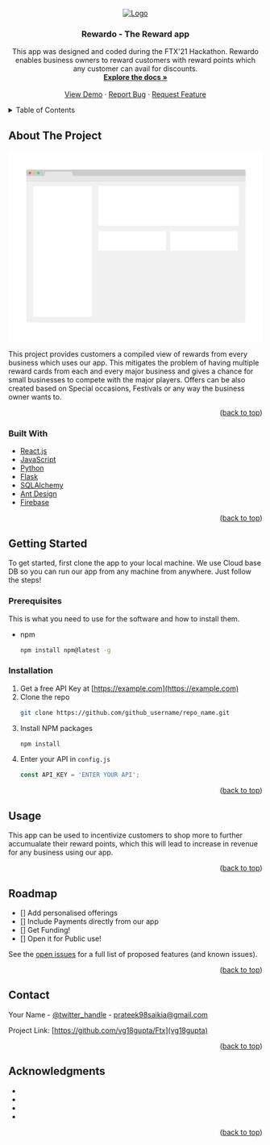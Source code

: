 <div id="top"></div>
<!--
*** Thanks for checking out the Best-README-Template. If you have a suggestion
*** that would make this better, please fork the repo and create a pull request
*** or simply open an issue with the tag "enhancement".
*** Don't forget to give the project a star!
*** Thanks again! Now go create something AMAZING! :D
-->



<!-- PROJECT SHIELDS -->
<!--
*** I'm using markdown "reference style" links for readability.
*** Reference links are enclosed in brackets [ ] instead of parentheses ( ).
*** See the bottom of this document for the declaration of the reference variables
*** for contributors-url, forks-url, etc. This is an optional, concise syntax you may use.
*** https://www.markdownguide.org/basic-syntax/#reference-style-links
-->




<!-- PROJECT LOGO -->
<br />
<div align="center">
  <a href="https://github.com/vg18gupta/Ftx">
    <img src="client/src/Static/logo.png" alt="Logo" width="80" height="80">
  </a>

<h3 align="center">Rewardo - The Reward app</h3>

  <p align="center">
    This app was designed and coded during the FTX'21 Hackathon. Rewardo enables business owners to reward customers with reward points which any customer can avail 
    for discounts.
    <br />
    <a href="https://github.com/vg18gupta/Ftx"><strong>Explore the docs »</strong></a>
    <br />
    <br />
    <a href="https://github.com/vg18gupta/Ftx">View Demo</a>
    ·
    <a href="https://github.com/vg18gupta/Ftx/issues">Report Bug</a>
    ·
    <a href="https://github.com/vg18gupta/Ftx/issues">Request Feature</a>
  </p>
</div>



<!-- TABLE OF CONTENTS -->
<details>
  <summary>Table of Contents</summary>
  <ol>
    <li>
      <a href="#about-the-project">About The Project</a>
      <ul>
        <li><a href="#built-with">Built With</a></li>
      </ul>
    </li>
    <li>
      <a href="#getting-started">Getting Started</a>
      <ul>
        <li><a href="#prerequisites">Prerequisites</a></li>
        <li><a href="#installation">Installation</a></li>
      </ul>
    </li>
    <li><a href="#usage">Usage</a></li>
    <li><a href="#contributors">Contributing</a></li>
    <li><a href="#contact">Contact</a></li>
    <li><a href="#acknowledgments">Acknowledgments</a></li>
  </ol>
</details>



<!-- ABOUT THE PROJECT -->
## About The Project

[![Product Name Screen Shot][product-screenshot]](https://example.com)

This project provides customers a compiled view of rewards from every business which uses our app. This mitigates the problem of having multiple reward cards from each and every major business and gives a chance for small businesses to compete with the major players. Offers can be also created based on Special occasions, Festivals or any way the business owner wants to.

<p align="right">(<a href="#top">back to top</a>)</p>



### Built With

* [React.js](https://reactjs.org/)
* [JavaScript](https://www.javascript.com/)
* [Python](https://www.python.org/)
* [Flask](https://flask.palletsprojects.com/en/2.0.x/)
* [SQLAlchemy](https://www.sqlalchemy.org/)
* [Ant Design](https://ant.design/)
* [Firebase](https://firebase.google.com/)

<p align="right">(<a href="#top">back to top</a>)</p>



<!-- GETTING STARTED -->
## Getting Started

To get started, first clone the app to your local machine. We use Cloud base DB so you can run our app from any machine from anywhere. Just follow the steps!

### Prerequisites

This is what you need to use for the software and how to install them.
* npm
  ```sh
  npm install npm@latest -g
  ```

### Installation

1. Get a free API Key at [https://example.com](https://example.com)
2. Clone the repo
   ```sh
   git clone https://github.com/github_username/repo_name.git
   ```
3. Install NPM packages
   ```sh
   npm install
   ```
4. Enter your API in `config.js`
   ```js
   const API_KEY = 'ENTER YOUR API';
   ```

<p align="right">(<a href="#top">back to top</a>)</p>



<!-- USAGE EXAMPLES -->
## Usage

This app can be used to incentivize customers to shop more to further accumualate their reward points, which this will lead to increase in revenue for any business using our app. 

<p align="right">(<a href="#top">back to top</a>)</p>



<!-- ROADMAP -->
## Roadmap

- [] Add personalised offerings
- [] Include Payments directly from our app
- [] Get Funding!
- [] Open it for Public use!

See the [open issues](https://github.com/vg18gupta/issues) for a full list of proposed features (and known issues).

<p align="right">(<a href="#top">back to top</a>)</p>






<!-- CONTACT -->
## Contact

Your Name - [@twitter_handle](https://twitter.com/duplicitops) - prateek98saikia@gmail.com

Project Link: [https://github.com/vg18gupta/Ftx](vg18gupta)

<p align="right">(<a href="#top">back to top</a>)</p>



<!-- ACKNOWLEDGMENTS -->
## Acknowledgments

* [](https://github.com/abhiroopdutta)
* [](https://github.com/Prateekj7)
* [](https://github.com/CKanishka)
* [](https://github.com/vg18gupta/)

<p align="right">(<a href="#top">back to top</a>)</p>



<!-- MARKDOWN LINKS & IMAGES -->
<!-- https://www.markdownguide.org/basic-syntax/#reference-style-links -->
[contributors-shield]: https://img.shields.io/github/contributors/github_username/repo_name.svg?style=for-the-badge
[contributors-url]: https://github.com/github_username/repo_name/graphs/contributors
[forks-shield]: https://img.shields.io/github/forks/github_username/repo_name.svg?style=for-the-badge
[forks-url]: https://github.com/github_username/repo_name/network/members
[stars-shield]: https://img.shields.io/github/stars/github_username/repo_name.svg?style=for-the-badge
[stars-url]: https://github.com/github_username/repo_name/stargazers
[issues-shield]: https://img.shields.io/github/issues/github_username/repo_name.svg?style=for-the-badge
[issues-url]: https://github.com/github_username/repo_name/issues
[license-shield]: https://img.shields.io/github/license/github_username/repo_name.svg?style=for-the-badge
[license-url]: https://github.com/github_username/repo_name/blob/master/LICENSE.txt
[linkedin-shield]: https://img.shields.io/badge/-LinkedIn-black.svg?style=for-the-badge&logo=linkedin&colorB=555
[linkedin-url]: https://linkedin.com/in/linkedin_username
[product-screenshot]: images/screenshot.png
